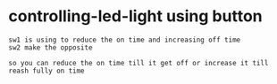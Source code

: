 # controlling-led-light using button 
```
sw1 is using to reduce the on time and increasing off time 
sw2 make the opposite 

so you can reduce the on time till it get off or increase it till reash fully on time 

